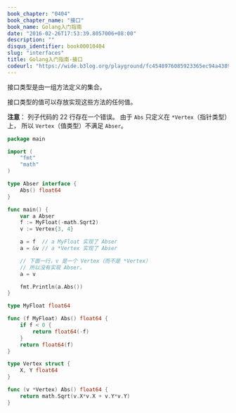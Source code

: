 ```yaml
---
book_chapter: "0404"
book_chapter_name: "接口"
book_name: Golang入门指南
date: "2016-02-26T17:53:39.8057006+08:00"
description: ""
disqus_identifier: book00010404
slug: "interfaces"
title: Golang入门指南-接口
codeurl: "https://wide.b3log.org/playground/fc4548976085923365ec94a4389f35cf.go"
---
```

接口类型是由一组方法定义的集合。

接口类型的值可以存放实现这些方法的任何值。

**注意**： 列子代码的 22 行存在一个错误。
由于 `Abs` 只定义在 `*Vertex`（指针类型）上，
所以 `Vertex`（值类型）不满足 `Abser`。



```Go
package main

import (
	"fmt"
	"math"
)

type Abser interface {
	Abs() float64
}

func main() {
	var a Abser
	f := MyFloat(-math.Sqrt2)
	v := Vertex{3, 4}

	a = f  // a MyFloat 实现了 Abser
	a = &v // a *Vertex 实现了 Abser

	// 下面一行，v 是一个 Vertex（而不是 *Vertex）
	// 所以没有实现 Abser。
	a = v

	fmt.Println(a.Abs())
}

type MyFloat float64

func (f MyFloat) Abs() float64 {
	if f < 0 {
		return float64(-f)
	}
	return float64(f)
}

type Vertex struct {
	X, Y float64
}

func (v *Vertex) Abs() float64 {
	return math.Sqrt(v.X*v.X + v.Y*v.Y)
}
```

